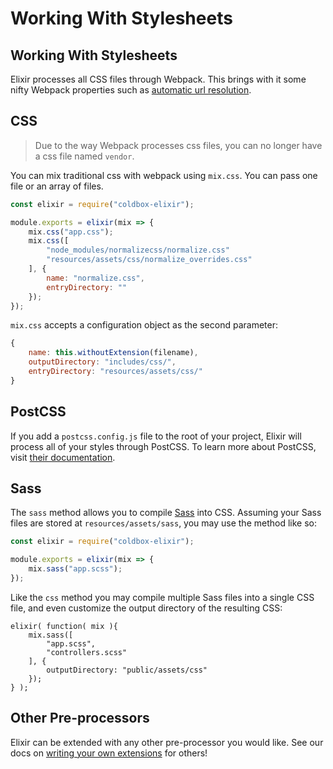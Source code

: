 # Working With Stylesheets

## Working With Stylesheets

Elixir processes all CSS files through Webpack. This brings with it some nifty Webpack properties such as [automatic url resolution](https://github.com/webpack-contrib/css-loader).

## CSS

> Due to the way Webpack processes css files, you can no longer have a css file named `vendor`.

You can mix traditional css with webpack using `mix.css`. You can pass one file or an array of files.

```javascript
const elixir = require("coldbox-elixir");

module.exports = elixir(mix => {
    mix.css("app.css");
    mix.css([
        "node_modules/normalizecss/normalize.css"
        "resources/assets/css/normalize_overrides.css"
    ], {
        name: "normalize.css",
        entryDirectory: ""
    });
});
```

`mix.css` accepts a configuration object as the second parameter:

```javascript
{
    name: this.withoutExtension(filename),
    outputDirectory: "includes/css/",
    entryDirectory: "resources/assets/css/"
}
```

## PostCSS

If you add a `postcss.config.js` file to the root of your project, Elixir will process all of your styles through PostCSS. To learn more about PostCSS, visit [their documentation](https://postcss.org/).

## Sass

The `sass` method allows you to compile [Sass](http://sass-lang.com/) into CSS. Assuming your Sass files are stored at `resources/assets/sass`, you may use the method like so:

```javascript
const elixir = require("coldbox-elixir");

module.exports = elixir(mix => {
    mix.sass("app.scss");
});
```

Like the `css` method you may compile multiple Sass files into a single CSS file, and even customize the output directory of the resulting CSS:

```text
elixir( function( mix ){
    mix.sass([
        "app.scss",
        "controllers.scss"
    ], {
        outputDirectory: "public/assets/css"
    });
} );
```

## Other Pre-processors

Elixir can be extended with any other pre-processor you would like. See our docs on [writing your own extensions](writing_elixir_extensions.md) for others!

